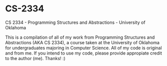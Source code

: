 # CS-2334
CS 2334 - Programming Structures and Abstractions - University of Oklahoma

This is a compilation of all of my work from Programming Structures and Abstractions (AKA CS 2334), a course taken at the University of Oklahoma for undergraduates majoring in Computer Science. All of my code is original and from me. If you intend to use my code, please provide appropiate credit to the author (me). Thanks! :)
